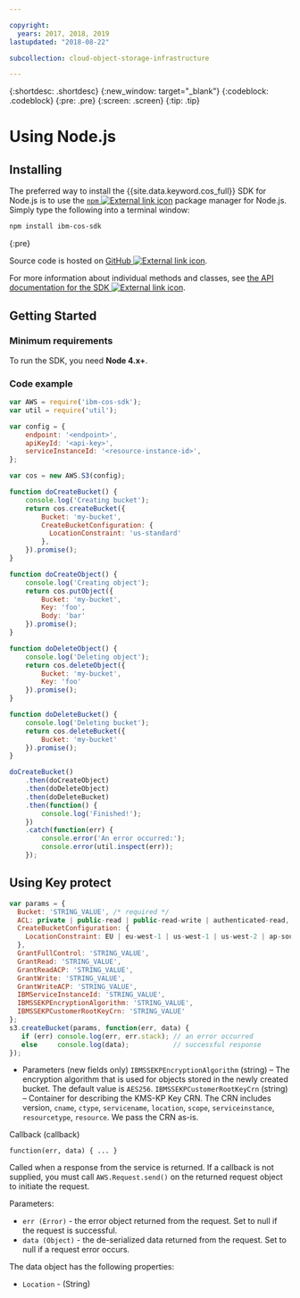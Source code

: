 ```yaml
---

copyright:
  years: 2017, 2018, 2019
lastupdated: "2018-08-22"

subcollection: cloud-object-storage-infrastructure

---
```

{:shortdesc: .shortdesc}
{:new_window: target="_blank"}
{:codeblock: .codeblock}
{:pre: .pre}
{:screen: .screen}
{:tip: .tip}


# Using Node.js

## Installing

The preferred way to install the {{site.data.keyword.cos_full}} SDK for Node.js is to use the [`npm` ![External link icon](../../icons/launch-glyph.svg "External link icon")](https://www.npmjs.com) package manager for Node.js. Simply type the following into a terminal window:

```sh
npm install ibm-cos-sdk
```
{:pre}

Source code is hosted on [GitHub ![External link icon](../../icons/launch-glyph.svg "External link icon")](https://github.com/IBM/ibm-cos-sdk-js).

For more information about individual methods and classes, see [the API documentation for the SDK ![External link icon](../../icons/launch-glyph.svg "External link icon")](https://ibm.github.io/ibm-cos-sdk-js/).

## Getting Started

### Minimum requirements

To run the SDK, you  need **Node 4.x+**.

### Code example

```javascript
var AWS = require('ibm-cos-sdk');
var util = require('util');

var config = {
    endpoint: '<endpoint>',
    apiKeyId: '<api-key>',
    serviceInstanceId: '<resource-instance-id>',
};

var cos = new AWS.S3(config);

function doCreateBucket() {
    console.log('Creating bucket');
    return cos.createBucket({
        Bucket: 'my-bucket',
        CreateBucketConfiguration: {
          LocationConstraint: 'us-standard'
        },
    }).promise();
}

function doCreateObject() {
    console.log('Creating object');
    return cos.putObject({
        Bucket: 'my-bucket',
        Key: 'foo',
        Body: 'bar'
    }).promise();
}

function doDeleteObject() {
    console.log('Deleting object');
    return cos.deleteObject({
        Bucket: 'my-bucket',
        Key: 'foo'
    }).promise();
}

function doDeleteBucket() {
    console.log('Deleting bucket');
    return cos.deleteBucket({
        Bucket: 'my-bucket'
    }).promise();
}

doCreateBucket()
    .then(doCreateObject)
    .then(doDeleteObject)
    .then(doDeleteBucket)
    .then(function() {
        console.log('Finished!');
    })
    .catch(function(err) {
        console.error('An error occurred:');
        console.error(util.inspect(err));
    });
```

## Using Key protect

```javascript
var params = {
  Bucket: 'STRING_VALUE', /* required */
  ACL: private | public-read | public-read-write | authenticated-read,
  CreateBucketConfiguration: {
    LocationConstraint: EU | eu-west-1 | us-west-1 | us-west-2 | ap-south-1 | ap-southeast-1 | ap-southeast-2 | ap-northeast-1 | sa-east-1 | cn-north-1 | eu-central-1
  },
  GrantFullControl: 'STRING_VALUE',
  GrantRead: 'STRING_VALUE',
  GrantReadACP: 'STRING_VALUE',
  GrantWrite: 'STRING_VALUE',
  GrantWriteACP: 'STRING_VALUE',
  IBMServiceInstanceId: 'STRING_VALUE',
  IBMSSEKPEncryptionAlgorithm: 'STRING_VALUE',
  IBMSSEKPCustomerRootKeyCrn: 'STRING_VALUE'
};
s3.createBucket(params, function(err, data) {
   if (err) console.log(err, err.stack); // an error occurred
   else     console.log(data);           // successful response
});
```

* Parameters (new fields only)
`IBMSSEKPEncryptionAlgorithm` (string) – The encryption algorithm that is used for objects stored in the newly created bucket. The default value is `AES256`.
`IBMSSEKPCustomerRootKeyCrn` (string) – Container for describing the KMS-KP Key CRN. The CRN includes version, `cname`, `ctype`, `servicename`, `location`, `scope`, `serviceinstance`, `resourcetype`, `resource`. We pass the CRN as-is.

Callback (callback)

```
function(err, data) { ... }
```
Called when a response from the service is returned. If a callback is not supplied, you must call `AWS.Request.send()` on the returned request object to initiate the request.

Parameters:
- `err (Error)` - the error object returned from the request. Set to null if the request is successful.
- `data (Object)` - the de-serialized data returned from the request. Set to null if a request error occurs.

The data object has the following properties:
- `Location` - (String)
